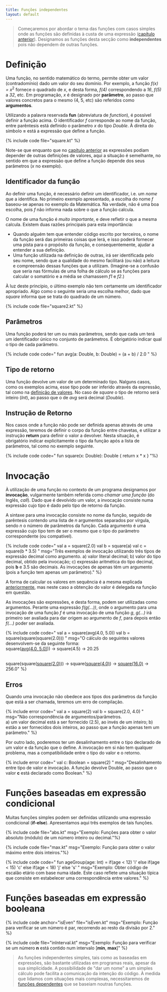 ```yaml
---
title: Funções independentes
layout: default
---
```


>Começaremos por abordar o tema das funções com casos simples onde as funções são definidas à custa de uma expressão ([capítulo anterior](../01_expressoes)). Designamos as funções desta secção como **independentes** pois não dependem de outras funções.

# Definição

Uma função, no sentido matemático do termo, permite obter um valor (contradomínio) dado um valor do seu domínio. Por exemplo, a função *f(x) = x*<sup>2</sup> fornece o quadrado de *x*, e desta forma, *f(4)* correspondendo a *16*, *f(5)* a *32*, etc. Em programação, *x* é designado por **parâmetro**, ao passo que valores concretos para o mesmo (4, 5, etc) são referidos como **argumentos**.

Utilizando a palavra reservada **fun** (abreviatura de *function*), é possível definir a função acima. O identificador *f* corresponde ao nome da função, entre parêntesis está definido o parâmetro *x* do tipo *Double*. À direita do símbolo **=** está a expressão que define a função.

{% include code file="square.kt" %}

Note-se que enquanto que no [capítulo anterior](../01_expressoes/expressoesdep) as expressões podiam depender de outras definições de valores, aqui a situação é semelhante, no sentido em que a expressão que define a função depende dos seus parâmetros (*x* no exemplo).


## Identificador da função

Ao definir uma função, é necessário definir um identificador, i.e. um *nome* que a identifica. No primeiro exemplo apresentado, a escolha do nome *f* baseou-se apenas no exemplo da Matemática. Na verdade, não é uma boa escolha, pois *f* não informa nada sobre o que a função calcula.

O nome de uma função é *muito importante*, e deve refletir o que a mesma calcula. Existem duas razões principais para esta importância:
- Quando alguém tem que entender código escrito por terceiros, o nome da função será das primeiras coisas que lerá, e isso poderá fornecer uma pista para o propósito da função, e consequentemente, ajudar a entender a sua definição.
- Uma função utilizada na definição de outras, irá ser identificada pelo seu nome, sendo que a qualidade do mesmo facilitará (ou não) a leitura e compreensão dessas funções que a utilizam. (Imagine-se a confusão que seria nas fórmulas de uma folha de cálculo se as funções para calcular o somatório e a média se chamassem *f1* e *f2*.)

À luz deste princípio, o último exemplo não tem certamente um identificador apropriado. Algo como o seguinte seria uma escolha melhor, dado que *square* informa que se trata do quadrado de um número.

{% include code file="square2.kt" %}


## Parâmetros
Uma função poderá ter um ou mais parâmetros, sendo que cada um terá um identificador único no conjunto de parâmetros. É obrigatório indicar qual o tipo de cada parâmetro.

{% include code code="
fun avg(a: Double, b: Double) = (a + b) / 2.0
"
%}

## Tipo de retorno
Uma função devolve um valor de um determinado tipo. Nalguns casos, como os exemplos acima, esse tipo pode ser inferido através da expressão, tal como na [definição de valores](../01_expressoes/expressoescon#inferencia). No caso de *square* o tipo de retorno será inteiro (*Int*), ao passo que o de *avg* será decimal (*Double*).

## Instrução de Retorno
Nos casos onde a função não pode ser definida apenas através de uma expressão, teremos de definir o corpo da função entre chavetas, e  utilizar a instrução **return** para definir o valor a devolver. Nesta situação, é obrigatório indicar explicitamente o tipo da função após a lista de parâmetros, tal como no exemplo seguinte.

{% include code code="
fun square(x: Double): Double {
    return x * x
}
"%}

# Invocação

À utilização de uma função no contexto de um programa designamos por **invocação**, vulgarmente também referida como *chamar uma função* (do Inglês, *call*). Dado que é devolvido um valor, a invocação consiste numa expressão cujo tipo é dado pelo tipo de retorno da função.

A sintaxe para uma invocação consiste no nome da função, seguido de parêntesis contendo uma lista de *n* argumentos separados por vírgula, sendo *n* o número de parâmetros da função. Cada argumento é uma expressão cujo tipo tem de ser o mesmo que o tipo do parâmetro correspondente (ou compatível).

{% include code code="
val a = square(2.0)
val b = square(a)
val c = square(b * 3.5)
"
msg="Três exemplos de invocação utilizando três tipos de expressão decimal como argumento. a) valor literal decimal; b) valor do tipo decimal, obtido pela invocação; c) expressão aritmética do tipo decimal, pois <b>b</b> e 3.5 são decimais. As invocações de apenas têm um argumento (pois a função tem apenas um parâmetro)."
%}

A forma de calcular os valores em sequência é a mesma explicada [anteriormente](../01_expressoes/expressoesdep), mas neste caso a obtenção do valor é delegada na função em questão.

As invocações são expressões, e desta forma, podem ser utilizadas como argumentos. Perante uma expressão *f(g(...))*, onde o argumento para uma invocação de uma função *f* é uma invocação de uma função *g*, *g(...)* irá primeiro ser avaliada para dar origem ao argumento de *f*, para depois então *f(...)* poder ser avaliada.

{% include code code="
val a = square(avg(4.0, 5.0))
val b = square(square(square(2.0)))
"
msg="O cálculo do seguintes valores desenvolvem-se da seguinte forma:<br>
square(<u>avg(4.0, 5.0)</u>)) &rarr; square(4.5) &rarr; 20.25

<br>
square(square(<u>square(2.0)</u>)) &rarr; square(<u>square(4.0)</u>) &rarr; <u>square(16.0)</u>  &rarr; 256.0"
%}

## Erros

Quando uma invocação não obedece aos tipos dos parâmetros da função que está a ser chamada, teremos um erro de compilação.

{% include error code="
val a = square(2)
val b = square(2.0, 4.0)
"
msg="Não correspondência de argumentos/parâmetros.<br> a) um valor decimal está a ser fornecido (2.5), ao invés de um inteiro; b) estão a ser fornecidos dois inteiros, ao passo que a função apenas tem um parâmetro."
%}

Por outro lado, poderemos ter um desalinhamento entre o tipo declarado de um valor e da função que o define. A invocação em si não tem qualquer problema, mas a compatibilidade entre o tipo do valor e o retorno.

{% include error code="
val c: Boolean = square(2)
"
msg="Desalinhamento entre tipo de valor e invocação. A função devolve Double, ao passo que o valor <b>c</b> está declarado como Boolean."
%}

# Funções baseadas em expressão condicional
Muitas funções simples podem ser definidas utilizando uma expressão condicional (**if-else**). Apresentamos aqui três exemplos de tais funções.

{% include code file="abs.kt"
msg="Exemplo: Funções para obter o valor absoluto (módulo) de um número inteiro ou decimal."%}

{% include code file="max.kt"
msg="Exemplo: Função para obter o valor máximo entre dois inteiros."%}

{% include code code="
fun ageGroup(age: Int) =
          if(age < 12) 'i'
          else if(age < 15) 'c'
          else if(age < 18) 'j'
          else 's'
"
msg="Exemplo: Obter código de escalão etário com base numa idade. Este caso reflete uma situação típica que consiste em estabelecer uma correspondência entre valores."
%}


# Funções baseadas em expressão booleana

{% include code anchor="isEven" file="isEven.kt"
msg="Exemplo: Função para verificar se um número é par, recorrendo ao resto da divisão por 2."
%}

{% include code file="inInterval.kt"
msg="Exemplo: Função para verificar se um número <b>n</b> está contido num intervalo [<b>min</b>, <b>max</b>]"
%}



>As funções independentes simples, tais como as baseadas em expressões, são bastante utilizadas em programas reais, apesar da sua simplicidade. A possibilidade de "dar um nome" a um simples cálculo pode facilita a comunicação da intenção do código. À medida que lidamos com situações mais complexas, necessitaremos de [funções dependentes](funcoesdep) que se baseiam noutras funções.
